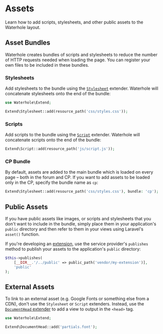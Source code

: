 # Assets

Learn how to add scripts, stylesheets, and other public assets to the Waterhole layout.

## Asset Bundles

Waterhole creates bundles of scripts and stylesheets to reduce the number of HTTP requests needed when loading the page. You can register your own files to be included in these bundles.

### Stylesheets

Add stylesheets to the bundle using the [`Stylesheet`](reference://Waterhole/Extend/Stylesheet.html) extender. Waterhole will concatenate stylesheets onto the end of the bundle:

```php
use Waterhole\Extend;

Extend\Stylesheet::add(resource_path('css/styles.css'));
```

### Scripts

Add scripts to the bundle using the [`Script`](reference://Waterhole/Extend/Concerns/Script.html) extender. Waterhole will concatenate scripts onto the end of the bundle:

```php
Extend\Script::add(resource_path('js/script.js'));
```

### CP Bundle

By default, assets are added to the main bundle which is loaded on every page – both in the forum and CP. If you want to add assets to be loaded only in the CP, specify the bundle name as `cp`:

```php
Extend\Stylesheet::add(resource_path('css/styles.css'), bundle: 'cp');
```

## Public Assets

If you have public assets like images, or scripts and stylesheets that you don't want to include in the bundle, simply place them in your application's `public` directory and then refer to them in your views using Laravel's `asset()` function.

If you're developing an [extension](./distribution.md), use the service provider's `publishes` method to publish your assets to the application's `public` directory:

```php
$this->publishes(
    [__DIR__.'/../public' => public_path('vendor/my-extension')],
    'public'
);
```

## External Assets

To link to an external asset (e.g. Google Fonts or something else from a CDN), don't use the `Stylesheet` or `Script` extenders. Instead, use the [`DocumentHead` extender](reference://Waterhole/Extend/DocumentHead.html) to add a view to output in the `<head>` tag.

```php
use Waterhole\Extend;

Extend\DocumentHead::add('partials.font');
```
